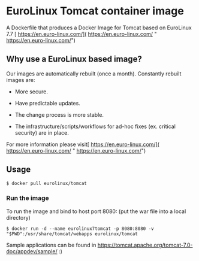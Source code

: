 # EuroLinux Tomcat container image

A Dockerfile that produces a Docker Image for Tomcat  based on EuroLinux 7.7  [ https://en.euro-linux.com/]( https://en.euro-linux.com/ " https://en.euro-linux.com/")


## Why use a EuroLinux  based image?

Our images are automatically rebuilt (once a month). Constantly rebuilt images are:

- More secure.

- Have predictable updates.

- The change process is more stable.

- The infrastructure/scripts/workflows for ad-hoc fixes (ex. critical security) are in place.

For more information please visit[ https://en.euro-linux.com/]( https://en.euro-linux.com/ " https://en.euro-linux.com/")

## Usage

```
$ docker pull eurolinux/tomcat

```

### Run the image

To run the image and bind to host port 8080: (put the war file into a local directory)

```
$ docker run -d --name eurolinux7tomcat -p 8080:8080 -v "$PWD":/usr/share/tomcat/webapps eurolinux/tomcat

```
Sample applications can be found in https://tomcat.apache.org/tomcat-7.0-doc/appdev/sample/ :)

